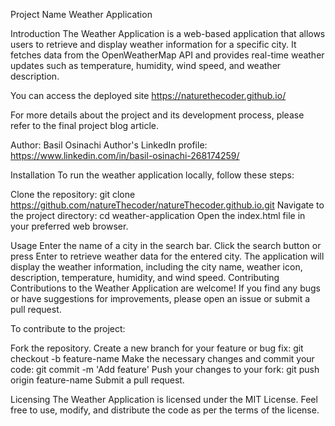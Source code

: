 Project Name
Weather Application

Introduction
The Weather Application is a web-based application that allows users to retrieve and display weather information for a specific city. It fetches data from the OpenWeatherMap API and provides real-time weather updates such as temperature, humidity, wind speed, and weather description.

You can access the deployed site https://naturethecoder.github.io/

For more details about the project and its development process, please refer to the final project blog article.

Author: Basil Osinachi
Author's LinkedIn profile: https://www.linkedin.com/in/basil-osinachi-268174259/

Installation
To run the weather application locally, follow these steps:

Clone the repository: git clone https://github.com/natureThecoder/natureThecoder.github.io.git
Navigate to the project directory: cd weather-application
Open the index.html file in your preferred web browser.

Usage
Enter the name of a city in the search bar.
Click the search button or press Enter to retrieve weather data for the entered city.
The application will display the weather information, including the city name, weather icon, description, temperature, humidity, and wind speed.
Contributing
Contributions to the Weather Application are welcome! If you find any bugs or have suggestions for improvements, please open an issue or submit a pull request.

To contribute to the project:

Fork the repository.
Create a new branch for your feature or bug fix: git checkout -b feature-name
Make the necessary changes and commit your code: git commit -m 'Add feature'
Push your changes to your fork: git push origin feature-name
Submit a pull request.

Licensing
The Weather Application is licensed under the MIT License. Feel free to use, modify, and distribute the code as per the terms of the license.
